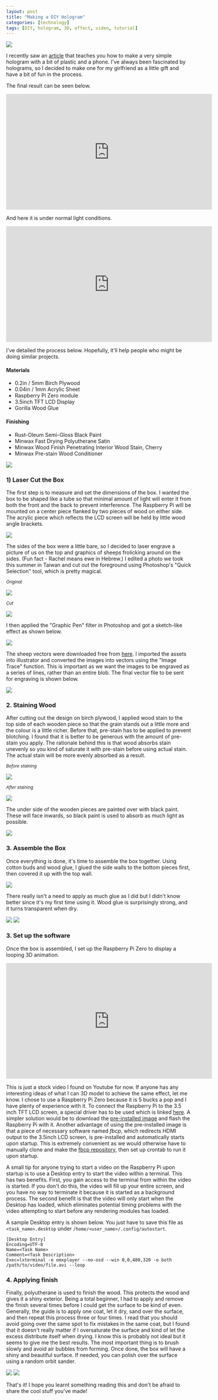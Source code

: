 ```yaml
---
layout: post
title: "Making a DIY Hologram"
categories: [technology]
tags: [DIY, hologram, 3D, effect, video, tutorial]
---
```


<img src="/assets/images/hologram.jpg" class="thumbnail">

I recently saw an [article](https://www.telegraph.co.uk/technology/mobile-phones/11780393/How-to-turn-your-phone-into-a-3D-hologram-projector.html) that teaches you how to make a very simple hologram with a bit of plastic and a phone. I've always been fascinated by holograms, so I decided to make one for my girlfriend as a little gift and have a bit of fun in the process. 

The final result can be seen below.

<iframe width="560" height="315" src="https://www.youtube.com/embed/PNDoPP2o-Co" frameborder="0" allowfullscreen></iframe>

And here it is under normal light conditions.

<iframe width="560" height="315" src="https://www.youtube.com/embed/sWWBp5LZS3E" frameborder="0" allowfullscreen></iframe>

I've detailed the process below. Hopefully, it'll help people who might be doing similar projects.

#### Materials
* 0.2in / 5mm Birch Plywood
* 0.04in / 1mm Acrylic Sheet
* Raspberry Pi Zero module
* 3.5inch TFT LCD Display
* Gorilla Wood Glue

#### Finishing
* Rust-Oleum Semi-Gloss Black Paint
* Minwax Fast Drying Polyutherane Satin
* Minwax Wood Finish Penetrating Interior Wood Stain, Cherry
* Minwax Pre-stain Wood Conditioner

<img src="/assets/images/wood_finish.jpg" class="thumbnail">

### 1) Laser Cut the Box

The first step is to measure and set the dimensions of the box. I wanted the box to be shaped like a tube so that minimal amount of light will enter it from both the front and the back to prevent interference. The Raspberry Pi will be mounted on a center piece flanked by two pieces of wood on either side. The acrylic piece which reflects the LCD screen will be held by little wood angle brackets.

<img src="/assets/images/lasercut_box.svg" class="thumbnail">

The sides of the box were a little bare, so I decided to laser engrave a picture of us on the top and graphics of sheeps frolicking around on the sides. (Fun fact - Rachel means ewe in Hebrew.) I edited a photo we took this summer in Taiwan and cut out the foreground using Photoshop's "Quick Selection" tool, which is pretty magical.

*<sub>Original</sub>*

<img src="/assets/images/portrait_original.jpg" class="thumbnail">

*<sub>Cut</sub>*

<img src="/assets/images/portrait_cut.jpg" class="thumbnail">

I then applied the "Graphic Pen" filter in Photoshop and got a sketch-like effect as shown below.

<img src="/assets/images/portrait_sketch.png" class="thumbnail">

The sheep vectors were downloaded free from [here](https://www.vecteezy.com/vector-art/85746-cute-sheep-vectors). I imported the assets into illustrator and converted the images into vectors using the "Image Trace" function. This is important as we want the images to be engraved as a series of lines, rather than an entire blob. The final vector file to be sent for engraving is shown below.

<img src="/assets/images/lasercut_everything.svg" class="thumbnail">

### 2. Staining Wood

After cutting out the design on birch plywood, I applied wood stain to the top side of each wooden piece so that the grain stands out a little more and the colour is a little richer. Before that, pre-stain has to be applied to prevent blotching. I found that it is better to be generous with the amount of pre-stain you apply. The rationale behind this is that wood absorbs stain unevenly so you kind of saturate it with pre-stain before using actual stain. The actual stain will be more evenly absorbed as a result.

*<sub>Before staining</sub>*

<img src="/assets/images/stain_before.jpg" class="thumbnail">

*<sub>After staining</sub>*

<img src="/assets/images/stain_after.jpg" class="thumbnail">

The under side of the wooden pieces are painted over with black paint. These will face inwards, so black paint is used to absorb as much light as possible. 

<img src="/assets/images/stain_painted.jpg" class="thumbnail">

### 3. Assemble the Box

Once everything is done, it's time to assemble the box together. Using cotton buds and wood glue, I glued the side walls to the bottom pieces first, then covered it up with the top wall. 

<img src="/assets/images/wood_glue.jpg" class="thumbnail">

There really isn't a need to apply as much glue as I did but I didn't know better since it's my first time using it. Wood glue is surprisingly strong, and it turns transparent when dry.

<img src="/assets/images/box_glued_front.jpg" class="thumbnail">

<img src="/assets/images/box_glued_side.jpg" class="thumbnail">

### 3. Set up the software

Once the box is assembled, I set up the Raspberry Pi Zero to display a looping 3D animation.

<iframe width="560" height="315" src="https://www.youtube.com/embed/wp7WiBWxDok" frameborder="0" allowfullscreen></iframe>

This is just a stock video I found on Youtube for now. If anyone has any interesting ideas of what I can 3D model to achieve the same effect, let me know. I chose to use a Raspberry Pi Zero because it is 5 bucks a pop and I have plenty of experience with it. To connect the Raspberry Pi to the 3.5 inch TFT LCD screen, a special driver has to be used which is linked [here](https://www.waveshare.com/wiki/3.5inch_RPi_LCD_\(A\)#Driver). A simpler solution would be to download the [pre-installed image](https://www.waveshare.com/wiki/3.5inch_RPi_LCD_\(A\)#Image) and flash the Raspberry Pi with it. Another advantage of using the pre-installed image is that a piece of necessary software named *fbcp*, which redirects HDMI output to the 3.5inch LCD screen, is pre-installed and automatically starts upon startup. This is extremely convenient as we would otherwise have to manually clone and make the [fbcp repository](https://github.com/tasanakorn/rpi-fbcp), then set up crontab to run it upon startup.

A small tip for anyone trying to start a video on the Raspberry Pi upon startup is to use a Desktop entry to start the video within a terminal. This has two benefits. First, you gain access to the terminal from within the video is started. If you don't do this, the video will fill up your entire screen, and you have no way to terminate it because it is started as a background process. The second benefit is that the video will only start when the Desktop has loaded, which eliminates potential timing problems with the video attempting to start before any rendering modules has loaded.

A sample Desktop entry is shown below. You just have to save this file as `<task_name>.desktop` under `/home/<user_name>/.config/autostart`.

```
[Desktop Entry]
Encoding=UTF-8
Name=<Task Name>
Comment=<Task Description>
Exec=lxterminal -e omxplayer --no-osd --win 0,0,480,320 -o both /path/to/video/file.avi --loop
```

### 4. Applying finish

Finally, polyutherane is used to finish the wood. This protects the wood and gives it a shiny exterior. Being a total beginner, I had to apply and remove the finish several times before I could get the surface to be kind of even. Generally, the guide is to apply one coat, let it dry, sand over the surface, and then repeat this process three or four times. I read that you should avoid going over the same spot to fix mistakes in the same coat, but I found that it doesn't really matter if I oversaturate the surface and kind of let the excess distribute itself when drying. I know this is probably not ideal but it seems to give me the best results. The most important thing is to brush slowly and avoid air bubbles from forming. Once done, the box will have a shiny and beautiful surface. If needed, you can polish over the surface using a random orbit sander.

<img src="/assets/images/box_finished_side.jpg" class="thumbnail">

<img src="/assets/images/box_finished_top.jpg" class="thumbnail">

That's it! I hope you learnt something reading this and don't be afraid to share the cool stuff you've made!